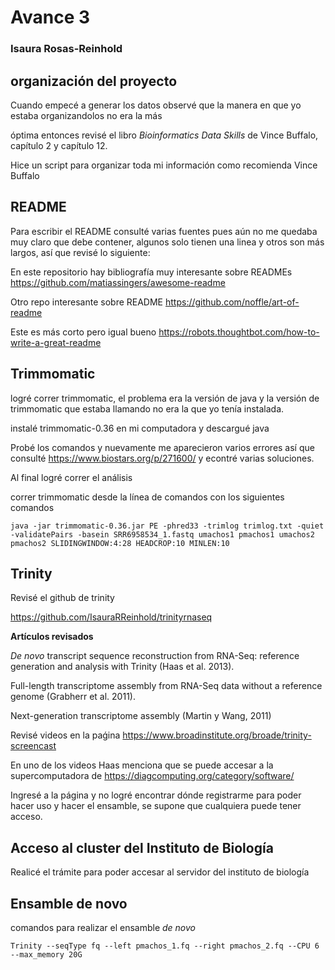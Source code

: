 # Avance 3

### Isaura Rosas-Reinhold
## organización del proyecto

Cuando empecé a generar los datos observé que la manera en que yo estaba organizandolos no era la más 

óptima entonces revisé el libro *Bioinformatics Data Skills* de Vince Buffalo, capítulo 2 y capítulo 12.

Hice un script para organizar toda mi información como recomienda Vince Buffalo

## README

Para escribir el README consulté varias fuentes pues aún no me quedaba muy claro que debe contener, algunos solo tienen una linea y otros son más largos, así que revisé lo siguiente:

En este repositorio hay bibliografía muy interesante sobre READMEs https://github.com/matiassingers/awesome-readme 

Otro repo interesante sobre README https://github.com/noffle/art-of-readme

Este es más corto pero igual bueno https://robots.thoughtbot.com/how-to-write-a-great-readme


## Trimmomatic

logré correr trimmomatic, el problema era la versión de java y la versión de trimmomatic que estaba llamando no era la que yo tenía instalada.

instalé trimmomatic-0.36 en mi computadora y descargué java

Probé los comandos y nuevamente me aparecieron varios errores así que consulté https://www.biostars.org/p/271600/
y econtré varias soluciones.

Al final logré correr el análisis

correr trimmomatic desde la línea de comandos con los siguientes comandos

```java -jar trimmomatic-0.36.jar PE -phred33 -trimlog trimlog.txt -quiet -validatePairs -basein SRR6958534_1.fastq umachos1 pmachos1 umachos2 pmachos2 SLIDINGWINDOW:4:28 HEADCROP:10 MINLEN:10```



## Trinity

Revisé el github de trinity

https://github.com/IsauraRReinhold/trinityrnaseq

**Artículos revisados**

*De novo* transcript sequence reconstruction from RNA-Seq:
reference generation and analysis with Trinity (Haas et al. 2013).

Full-length transcriptome assembly from RNA-Seq data
without a reference genome (Grabherr et al. 2011).

Next-generation transcriptome assembly (Martin y Wang, 2011)

Revisé videos en la paǵina https://www.broadinstitute.org/broade/trinity-screencast

En uno de los videos Haas menciona que se puede accesar a la supercomputadora de https://diagcomputing.org/category/software/ 

Ingresé a la página y no logré encontrar dónde registrarme para poder hacer uso y hacer el ensamble, se supone que cualquiera puede tener acceso.

## Acceso al cluster del Instituto de Biología

Realicé el trámite para poder accesar al servidor del instituto de biología


## Ensamble de novo

comandos para realizar el ensamble *de novo*

``` Trinity --seqType fq --left pmachos_1.fq --right pmachos_2.fq --CPU 6 --max_memory 20G ```



